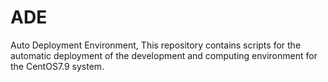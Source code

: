 # ADE
Auto Deployment Environment, This repository contains scripts for the automatic deployment of the development and computing environment for the CentOS7.9 system.
